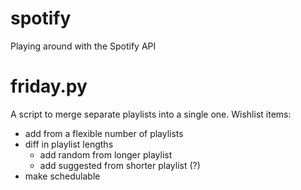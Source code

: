 # spotify
Playing around with the Spotify API

# friday.py
A script to merge separate playlists into a single one.
Wishlist items:
- add from a flexible number of playlists
- diff in playlist lengths
  - add random from longer playlist
  - add suggested from shorter playlist (?)
- make schedulable
